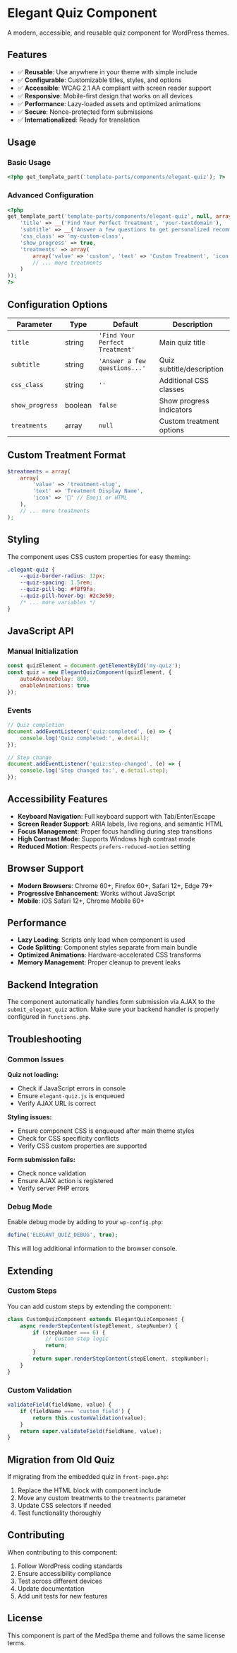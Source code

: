 # Elegant Quiz Component

A modern, accessible, and reusable quiz component for WordPress themes.

## Features

- ✅ **Reusable**: Use anywhere in your theme with simple include
- ✅ **Configurable**: Customizable titles, styles, and options
- ✅ **Accessible**: WCAG 2.1 AA compliant with screen reader support
- ✅ **Responsive**: Mobile-first design that works on all devices
- ✅ **Performance**: Lazy-loaded assets and optimized animations
- ✅ **Secure**: Nonce-protected form submissions
- ✅ **Internationalized**: Ready for translation

## Usage

### Basic Usage

```php
<?php get_template_part('template-parts/components/elegant-quiz'); ?>
```

### Advanced Configuration

```php
<?php 
get_template_part('template-parts/components/elegant-quiz', null, array(
    'title' => __('Find Your Perfect Treatment', 'your-textdomain'),
    'subtitle' => __('Answer a few questions to get personalized recommendations', 'your-textdomain'),
    'css_class' => 'my-custom-class',
    'show_progress' => true,
    'treatments' => array(
        array('value' => 'custom', 'text' => 'Custom Treatment', 'icon' => '🎯'),
        // ... more treatments
    )
));
?>
```

## Configuration Options

| Parameter | Type | Default | Description |
|-----------|------|---------|-------------|
| `title` | string | `'Find Your Perfect Treatment'` | Main quiz title |
| `subtitle` | string | `'Answer a few questions...'` | Quiz subtitle/description |
| `css_class` | string | `''` | Additional CSS classes |
| `show_progress` | boolean | `false` | Show progress indicators |
| `treatments` | array | `null` | Custom treatment options |

## Custom Treatment Format

```php
$treatments = array(
    array(
        'value' => 'treatment-slug',
        'text' => 'Treatment Display Name',
        'icon' => '🎯' // Emoji or HTML
    ),
    // ... more treatments
);
```

## Styling

The component uses CSS custom properties for easy theming:

```css
.elegant-quiz {
    --quiz-border-radius: 12px;
    --quiz-spacing: 1.5rem;
    --quiz-pill-bg: #f8f9fa;
    --quiz-pill-hover-bg: #2c3e50;
    /* ... more variables */
}
```

## JavaScript API

### Manual Initialization

```javascript
const quizElement = document.getElementById('my-quiz');
const quiz = new ElegantQuizComponent(quizElement, {
    autoAdvanceDelay: 800,
    enableAnimations: true
});
```

### Events

```javascript
// Quiz completion
document.addEventListener('quiz:completed', (e) => {
    console.log('Quiz completed:', e.detail);
});

// Step change
document.addEventListener('quiz:step-changed', (e) => {
    console.log('Step changed to:', e.detail.step);
});
```

## Accessibility Features

- **Keyboard Navigation**: Full keyboard support with Tab/Enter/Escape
- **Screen Reader Support**: ARIA labels, live regions, and semantic HTML
- **Focus Management**: Proper focus handling during step transitions
- **High Contrast Mode**: Supports Windows high contrast mode
- **Reduced Motion**: Respects `prefers-reduced-motion` setting

## Browser Support

- **Modern Browsers**: Chrome 60+, Firefox 60+, Safari 12+, Edge 79+
- **Progressive Enhancement**: Works without JavaScript
- **Mobile**: iOS Safari 12+, Chrome Mobile 60+

## Performance

- **Lazy Loading**: Scripts only load when component is used
- **Code Splitting**: Component styles separate from main bundle
- **Optimized Animations**: Hardware-accelerated CSS transforms
- **Memory Management**: Proper cleanup to prevent leaks

## Backend Integration

The component automatically handles form submission via AJAX to the `submit_elegant_quiz` action. Make sure your backend handler is properly configured in `functions.php`.

## Troubleshooting

### Common Issues

**Quiz not loading:**
- Check if JavaScript errors in console
- Ensure `elegant-quiz.js` is enqueued
- Verify AJAX URL is correct

**Styling issues:**
- Ensure component CSS is enqueued after main theme styles
- Check for CSS specificity conflicts
- Verify CSS custom properties are supported

**Form submission fails:**
- Check nonce validation
- Ensure AJAX action is registered
- Verify server PHP errors

### Debug Mode

Enable debug mode by adding to your `wp-config.php`:

```php
define('ELEGANT_QUIZ_DEBUG', true);
```

This will log additional information to the browser console.

## Extending

### Custom Steps

You can add custom steps by extending the component:

```javascript
class CustomQuizComponent extends ElegantQuizComponent {
    async renderStepContent(stepElement, stepNumber) {
        if (stepNumber === 6) {
            // Custom step logic
            return;
        }
        return super.renderStepContent(stepElement, stepNumber);
    }
}
```

### Custom Validation

```javascript
validateField(fieldName, value) {
    if (fieldName === 'custom_field') {
        return this.customValidation(value);
    }
    return super.validateField(fieldName, value);
}
```

## Migration from Old Quiz

If migrating from the embedded quiz in `front-page.php`:

1. Replace the HTML block with component include
2. Move any custom treatments to the `treatments` parameter
3. Update CSS selectors if needed
4. Test functionality thoroughly

## Contributing

When contributing to this component:

1. Follow WordPress coding standards
2. Ensure accessibility compliance
3. Test across different devices
4. Update documentation
5. Add unit tests for new features

## License

This component is part of the MedSpa theme and follows the same license terms. 
